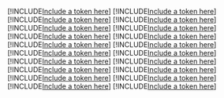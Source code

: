 [!INCLUDE[Include a token here](refs1521466812380/r1.md)]
[!INCLUDE[Include a token here](refs1521466812380/r2.md)]
[!INCLUDE[Include a token here](refs1521466812380/r3.md)]
[!INCLUDE[Include a token here](refs1521466812380/r4.md)]
[!INCLUDE[Include a token here](refs1521466812380/r5.md)]
[!INCLUDE[Include a token here](refs1521466812380/r6.md)]
[!INCLUDE[Include a token here](refs1521466812380/r7.md)]
[!INCLUDE[Include a token here](refs1521466812380/r8.md)]
[!INCLUDE[Include a token here](refs1521466812380/r9.md)]
[!INCLUDE[Include a token here](refs1521466812380/r10.md)]
[!INCLUDE[Include a token here](refs1521466812380/r11.md)]
[!INCLUDE[Include a token here](refs1521466812380/r12.md)]
[!INCLUDE[Include a token here](refs1521466812380/r13.md)]
[!INCLUDE[Include a token here](refs1521466812380/r14.md)]
[!INCLUDE[Include a token here](refs1521466812380/r15.md)]
[!INCLUDE[Include a token here](refs1521466812380/r16.md)]
[!INCLUDE[Include a token here](refs1521466812380/r17.md)]
[!INCLUDE[Include a token here](refs1521466812380/r18.md)]
[!INCLUDE[Include a token here](refs1521466812380/r19.md)]
[!INCLUDE[Include a token here](refs1521466812380/r20.md)]